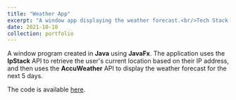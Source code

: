 ```yaml
---
title: "Weather App"
excerpt: "A window app displaying the weather forecast.<br/>Tech Stack: Java, JavaFx"
date: 2021-10-10
collection: portfolio
---
```


A window program created in **Java** using **JavaFx**. The application uses the **IpStack** API to retrieve the user's current location based on their IP address, and then uses the **AccuWeather** API to display the weather forecast for the next 5 days.

The code is available [here](https://github.com/petrzmax/WeatherApp).
